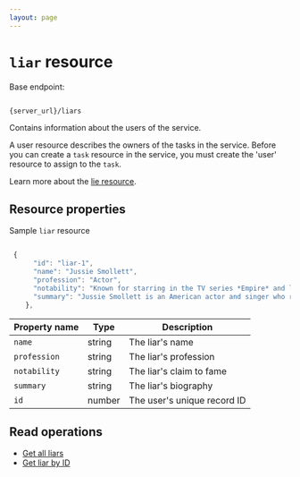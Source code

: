 ```yaml
---
layout: page
---
```


# `liar` resource

Base endpoint:

```shell

{server_url}/liars
```

Contains information about the users of the service.

A user resource describes the owners of the tasks in the service.
Before you can create a `task` resource in the service,
you must create the 'user' resource to assign to the `task`.

Learn more about the [lie resource](lie.md).

## Resource properties

Sample `liar` resource

```js

 {
      "id": "liar-1",
      "name": "Jussie Smollett",
      "profession": "Actor",
      "notability": "Known for starring in the TV series *Empire* and later for staging a false hate crime.",
      "summary": "Jussie Smollett is an American actor and singer who rose to prominence for his role in the television series *Empire*. In 2019, he became the subject of national controversy after falsely reporting that he was the victim of a racist and homophobic attack, a claim that was later proven to be fabricated."
    },
```

| Property name | Type | Description |
| ------------- | ----------- | ----------- |
| `name` | string | The liar's name |
| `profession` | string | The liar's profession |
| `notability` | string | The liar's claim to fame |
| `summary` | string | The liar's biography |
| `id` | number | The user's unique record ID |

## Read operations

* [Get all liars](users-get-all-liars.md)
* [Get liar by ID](users-get-liar-by-id.md)
